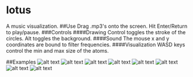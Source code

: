 # lotus
A music visualization.
##Use
Drag .mp3's onto the screen. Hit Enter/Return to play/pause.
###Controls
####Drawing
Control toggles the stroke of the circles.
Alt toggles the background.
####Sound
The mouse x and y coordinates are bound to filter frequencies.
####Visualization
WASD keys control the min and max size of the atoms.

##Examples
![alt text](github.com/andrew-burkus/lotus/img/one)
![alt text](github.com/andrew-burkus/lotus/img/two)
![alt text](github.com/andrew-burkus/lotus/img/three)
![alt text](github.com/andrew-burkus/lotus/img/four)
![alt text](github.com/andrew-burkus/lotus/img/five)
![alt text](github.com/andrew-burkus/lotus/img/six)
![alt text](github.com/andrew-burkus/lotus/img/seven)
![alt text](github.com/andrew-burkus/lotus/img/eight )
